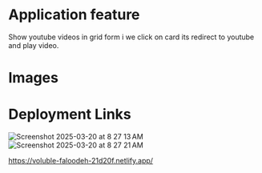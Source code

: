 # Application feature

Show youtube videos in grid form i we click on card its redirect to youtube and play video.

# Images

# Deployment Links
![Screenshot 2025-03-20 at 8 27 13 AM](https://github.com/user-attachments/assets/0dc6507c-5516-4102-b675-73551d27ec08)
![Screenshot 2025-03-20 at 8 27 21 AM](https://github.com/user-attachments/assets/ea46a17c-9102-4441-bb16-c2d4859fbe78)


https://voluble-faloodeh-21d20f.netlify.app/
